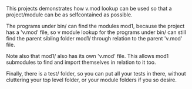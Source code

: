 
This projects demonstrates how v.mod lookup can be used so that
a project/module can be as selfcontained as possible.

The programs under bin/ can find the modules mod1,
because the project has a 'v.mod' file, so v module lookup for
the programs under bin/ can still find the parent sibling folder
mod1/ through relation to the parent 'v.mod' file.

Note also that mod1/ also has its own 'v.mod' file.
This allows mod1 submodules to find and import themselves
in relation to it too.

Finally, there is a test/ folder, so you can put all your tests
in there, without cluttering your top level folder, or your module
folders if you so desire.

